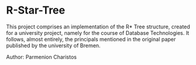 # R-Star-Tree

This project comprises an implementation of the R* Tree structure, created for a university project, namely for the course of Database Technologies.
It follows, almost entirely, the principals mentioned in the original paper published by the university of Bremen.

Author: Parmenion Charistos

